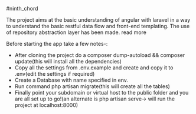 #ninth_chord


The project aims at the basic understanding of angular with laravel in a way to understand the basic restful data flow and front-end templating. The use of repository abstraction layer has been made. read more

Before starting the app take a few notes-:

- After cloning the project do a composer dump-autoload && composer update(this will install all the dependencies)
- Copy all the settings from .env.example and create and copy it to .env(edit the settings if required)
- Create a Database with name specified in env.
- Run command php artisan migrate(this will create all the tables)
- Finally point your subdomain or virtual host to the public folder and you are all set up to go!(an alternate is php artisan serve-> will run the project at localhost:8000)
